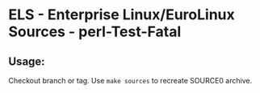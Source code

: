 # ELS - Enterprise Linux/EuroLinux Sources - perl-Test-Fatal
 
## Usage:
  Checkout branch or tag. Use `make sources` to recreate  SOURCE0 archive.
